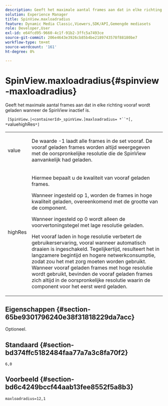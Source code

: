 ```yaml
---
description: Geeft het maximale aantal frames aan dat in elke richting vooraf wordt geladen wanneer de SpinView inactief is.
solution: Experience Manager
title: SpinView.maxloadradius
feature: Dynamic Media Classic,Viewers,SDK/API,Gemengde mediasets
role: Developer,User
exl-id: e64fcd95-9660-4c1f-91b2-3ffc5a7493ce
source-git-commit: 206e4643e3926cb85b4be2189743578f88180be7
workflow-type: tm+mt
source-wordcount: '161'
ht-degree: 0%

---
```


# SpinView.maxloadradius{#spinview-maxloadradius}

Geeft het maximale aantal frames aan dat in elke richting vooraf wordt geladen wanneer de SpinView inactief is.

` [SpinView.|<containerId>_spinView.]maxloadradius= *``*[, *`valuehighRes`*]`

<table id="table_06BEA037FA82467CAA88D1CA62AE972E"> 
 <tbody> 
  <tr> 
   <td colname="col1"> <p> <span class="codeph"><span class="varname"> value</span></span> </p> </td> 
   <td colname="col2"> <p> De waarde <span class="codeph"> -1</span> laadt alle frames in de set vooraf. De vooraf geladen frames worden altijd weergegeven met de oorspronkelijke resolutie die de SpinView aanvankelijk had geladen. </p> </td> 
  </tr> 
  <tr> 
   <td colname="col1"> <p><span class="codeph"><span class="varname"> highRes</span></span> </p> </td> 
   <td colname="col2"> <p> Hiermee bepaalt u de kwaliteit van vooraf geladen frames. </p> <p>Wanneer ingesteld op <span class="codeph"> 1</span>, worden de frames in hoge kwaliteit geladen, overeenkomend met de grootte van de component. </p> <p>Wanneer ingesteld op <span class="codeph"> 0</span> wordt alleen de voorvertoningstegel met lage resolutie geladen. </p> <p>Het vooraf laden in hoge resolutie verbetert de gebruikerservaring, vooral wanneer automatisch draaien is ingeschakeld. Tegelijkertijd, resulteert het in langzamere begintijd en hogere netwerkconsumptie, zodat zou het met zorg moeten worden gebruikt. Wanneer vooraf geladen frames met hoge resolutie wordt gebruikt, bevinden de vooraf geladen frames zich altijd in de oorspronkelijke resolutie waarin de component voor het eerst werd geladen. </p> </td> 
  </tr> 
 </tbody> 
</table>

## Eigenschappen {#section-65be9301796240e38f31818229da7acc}

Optioneel.

## Standaard {#section-bd374ffc5182484faa77a7a3c8fa70f2}

`6,0`

## Voorbeeld {#section-bd6c4249bccf44aab13fee8552f5a8b3}

`maxloadradius=12,1`
